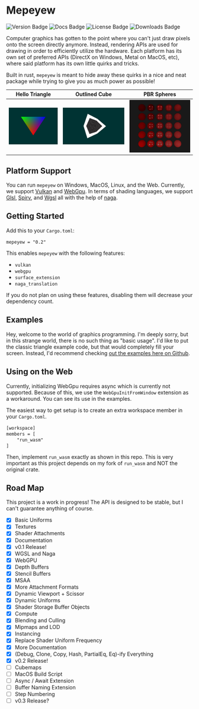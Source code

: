 # Mepeyew

![Version Badge](https://img.shields.io/crates/v/mepeyew)
![Docs Badge](https://img.shields.io/docsrs/mepeyew/latest)
![License Badge](https://img.shields.io/crates/l/mepeyew)
![Downloads Badge](https://img.shields.io/crates/d/mepeyew)

Computer graphics has gotten to the point where you can't just draw pixels onto
the screen directly anymore.
Instead, rendering APIs are used for drawing in order to efficiently utilize the hardware.
Each platform has its own set of preferred APIs (DirectX on Windows, Metal on
MacOS, etc), where said platform has its own little quirks and tricks.

Built in rust, `mepeyew` is meant to hide away these quirks in a nice and neat package while
trying to give you as much power as possible!

|       Hello Triangle       |          Outlined Cube          |      PBR Spheres      |
| :------------------------: | :-----------------------------: | :-------------------: |
| ![](./images/triangle.png) | ![](./images/outlined_cube.png) | ![](./images/pbr.png) |

## Platform Support

You can run `mepeyew` on Windows, MacOS, Linux, and the Web.
Currently, we support [Vulkan](https://www.vulkan.org/) and [WebGpu](https://developer.mozilla.org/en-US/docs/Web/API/WebGPU_API).
In terms of shading languages, we support [Glsl](<https://www.khronos.org/opengl/wiki/Core_Language_(GLSL)>), [Spirv](https://www.khronos.org/spir/), and [Wgsl](https://www.w3.org/TR/WGSL/) all with the help of [naga](https://github.com/gfx-rs/naga).

## Getting Started

Add this to your `Cargo.toml`:

```
mepeyew = "0.2"
```

This enables `mepeyew` with the following features:

- `vulkan`
- `webgpu`
- `surface_extension`
- `naga_translation`

If you do not plan on using these features, disabling them will decrease your dependency count.

## Examples

Hey, welcome to the world of graphics programming.
I'm deeply sorry, but in this strange world, there is no such thing as "basic usage".
I'd like to put the classic triangle example code, but that would completely fill your screen.
Instead, I'd recommend checking [out the examples here on Github](https://github.com/davnotdev/mepeyew/tree/main/examples).

## Using on the Web

Currently, initializing WebGpu requires async which is currently not supported.
Because of this, we use the `WebGpuInitFromWindow` extension as a workaround.
You can see its use in the examples.

The easiest way to get setup is to create an extra workspace member in your
`Cargo.toml`.

```
[workspace]
members = [
    "run_wasm"
]
```

Then, implement `run_wasm` exactly as shown in this repo.
This is very important as this project depends on my fork of `run_wasm` and
NOT the original crate.

## Road Map

This project is a work in progress!
The API is designed to be stable, but I can't guarantee anything of course.

- [x] Basic Uniforms
- [x] Textures
- [x] Shader Attachments
- [x] Documentation
- [x] v0.1 Release!
- [x] WGSL and Naga
- [x] WebGPU
- [x] Depth Buffers
- [x] Stencil Buffers
- [x] MSAA
- [x] More Attachment Formats
- [x] Dynamic Viewport + Scissor
- [x] Dynamic Uniforms
- [x] Shader Storage Buffer Objects
- [x] Compute
- [x] Blending and Culling
- [x] Mipmaps and LOD
- [x] Instancing
- [x] Replace Shader Uniform Frequency
- [x] More Documentation
- [x] (Debug, Clone, Copy, Hash, PartialEq, Eq)-ify Everything
- [x] v0.2 Release!
- [ ] Cubemaps
- [ ] MacOS Build Script
- [ ] Async / Await Extension
- [ ] Buffer Naming Extension
- [ ] Step Numbering
- [ ] v0.3 Release?
